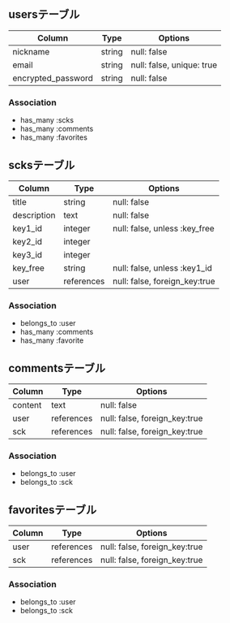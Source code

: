 ## usersテーブル

|Column              |Type  |Options                  |
|--------------------|------|-------------------------|
|nickname            |string|null: false              |
|email               |string|null: false, unique: true|
|encrypted_password  |string|null: false              |


### Association

- has_many :scks
- has_many :comments
- has_many :favorites


## scksテーブル

|Column             |Type      |Options                      |
|-------------------|----------|-----------------------------|
|title              |string    |null: false                  |
|description        |text      |null: false                  |
|key1_id            |integer   |null: false, unless :key_free|
|key2_id            |integer   |                             |
|key3_id            |integer   |                             |
|key_free           |string    |null: false, unless :key1_id |
|user               |references|null: false, foreign_key:true|


### Association

- belongs_to :user
- has_many :comments
- has_many :favorite

## commentsテーブル

|Column |Type      |Options                      |
|-------|----------|-----------------------------|
|content|text      |null: false                  |
|user   |references|null: false, foreign_key:true|
|sck    |references|null: false, foreign_key:true|


### Association

- belongs_to :user
- belongs_to :sck


## favoritesテーブル

|Column |Type      |Options                      |
|-------|----------|-----------------------------|
|user   |references|null: false, foreign_key:true|
|sck    |references|null: false, foreign_key:true|


### Association

- belongs_to :user
- belongs_to :sck